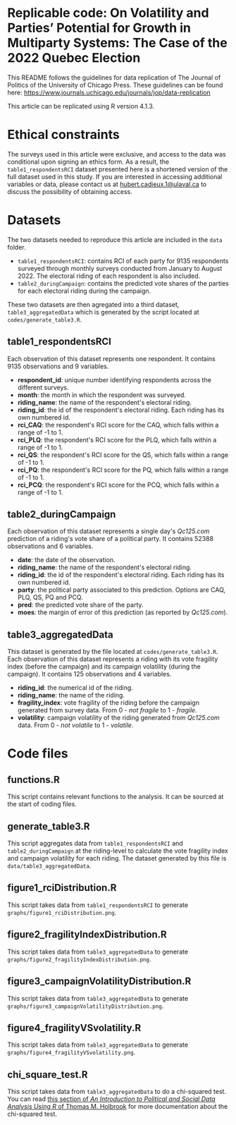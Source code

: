 # Replicable code: On Volatility and Parties’ Potential for Growth in Multiparty Systems: The Case of the 2022 Quebec Election

This README follows the guidelines for data replication of The Journal of Politics of the University of Chicago Press. These guidelines can be found here: https://www.journals.uchicago.edu/journals/jop/data-replication

This article can be replicated using R version 4.1.3.

# Ethical constraints
The surveys used in this article were exclusive, and access to the data was conditional upon signing an ethics form. As a result, the `table1_respondentsRCI` dataset presented here is a shortened version of the full dataset used in this study. If you are interested in accessing additional variables or data, please contact us at <hubert.cadieux.1@ulaval.ca> to discuss the possibility of obtaining access.

# Datasets
The two datasets needed to reproduce this article are included in the `data` folder.
- `table1_respondentsRCI`: contains RCI of each party for 9135 respondents surveyed through monthly surveys conducted from January to August 2022. The electoral riding of each respondent is also included.
- `table2_duringCampaign`: contains the predicted vote shares of the parties for each electoral riding during the campaign.

These two datasets are then agregated into a third dataset, `table3_aggregatedData` which is generated by the script located at `codes/generate_table3.R`.

## table1_respondentsRCI
Each observation of this dataset represents one respondent. It contains 9135 observations and 9 variables.
- **respondent_id**: unique number identifying respondents across the different surveys.
- **month**: the month in which the respondent was surveyed.
- **riding_name**: the name of the respondent's electoral riding.
- **riding_id**: the id of the respondent's electoral riding. Each riding has its own numbered id.
- **rci_CAQ**: the respondent's RCI score for the CAQ, which falls within a range of -1 to 1.
- **rci_PLQ**: the respondent's RCI score for the PLQ, which falls within a range of -1 to 1.
- **rci_QS**: the respondent's RCI score for the QS, which falls within a range of -1 to 1.
- **rci_PQ**: the respondent's RCI score for the PQ, which falls within a range of -1 to 1.
- **rci_PCQ**: the respondent's RCI score for the PCQ, which falls within a range of -1 to 1.

## table2_duringCampaign
Each observation of this dataset represents a single day's *Qc125.com* prediction of a riding's vote share of a political party. It contains 52388 observations and 6 variables.
- **date**: the date of the observation.
- **riding_name**: the name of the respondent's electoral riding.
- **riding_id**: the id of the respondent's electoral riding. Each riding has its own numbered id.
- **party**: the political party associated to this prediction. Options are CAQ, PLQ, QS, PQ and PCQ.
- **pred**: the predicted vote share of the party.
- **moes**: the margin of error of this prediction (as reported by *Qc125.com*).

## table3_aggregatedData
This dataset is generated by the file located at `codes/generate_table3.R`. Each observation of this dataset represents a riding with its vote fragility index (before the campaign) and its campaign volatility (during the campaign). It contains 125 observations and 4 variables.
- **riding_id**: the numerical id of the riding.
- **riding_name**: the name of the riding.
- **fragility_index**: vote fragility of the riding before the campaign generated from survey data. From 0 - *not fragile* to 1 - *fragile*. 
- **volatility**: campaign volatility of the riding generated from *Qc125.com* data. From 0 - *not volatile* to 1 - *volatile*.



# Code files

## functions.R
This script contains relevant functions to the analysis. It can be sourced at the start of coding files.

## generate_table3.R
This script aggregates data from `table1_respondentsRCI` and `table2_duringCampaign` at the riding-level to calculate the vote fragility index and campaign volatility for each riding. The dataset generated by this file is `data/table3_aggregatedData`.

## figure1_rciDistribution.R
This script takes data from `table1_respondentsRCI` to generate `graphs/figure1_rciDistribution.png`.

## figure2_fragilityIndexDistribution.R
This script takes data from `table3_aggregatedData` to generate `graphs/figure2_fragilityIndexDistribution.png`.

## figure3_campaignVolatilityDistribution.R
This script takes data from `table3_aggregatedData` to generate `graphs/figure3_campaignVolatilityDistribution.png`.

## figure4_fragilityVSvolatility.R
This script takes data from `table3_aggregatedData` to generate `graphs/figure4_fragilityVSvolatility.png`.

## chi_square_test.R
This script takes data from `table3_aggregatedData` to do a chi-squared test. You can read [this section of *An Introduction to Political and Social Data Analysis Using R* of Thomas M. Holbrook](https://bookdown.org/tomholbrook12/bookdown-demo/hypothesis-testing-with-crosstabs.html#hypothesis-testing-with-crosstabs-1) for more documentation about the chi-squared test.